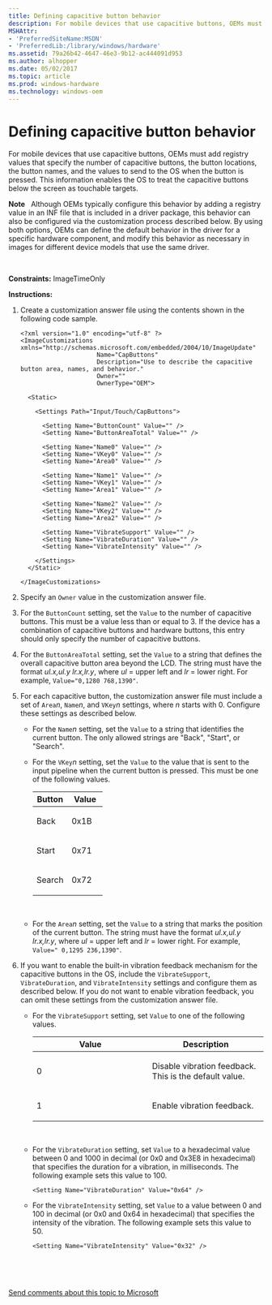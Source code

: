 ```yaml
---
title: Defining capacitive button behavior
description: For mobile devices that use capacitive buttons, OEMs must add registry values that specify the number of capacitive buttons, the button locations, the button names, and the values to send to the OS when the button is pressed.
MSHAttr:
- 'PreferredSiteName:MSDN'
- 'PreferredLib:/library/windows/hardware'
ms.assetid: 79a26b42-4647-46e3-9b12-ac444091d953
ms.author: alhopper
ms.date: 05/02/2017
ms.topic: article
ms.prod: windows-hardware
ms.technology: windows-oem
---
```


# Defining capacitive button behavior


For mobile devices that use capacitive buttons, OEMs must add registry values that specify the number of capacitive buttons, the button locations, the button names, and the values to send to the OS when the button is pressed. This information enables the OS to treat the capacitive buttons below the screen as touchable targets.

**Note**  
Although OEMs typically configure this behavior by adding a registry value in an INF file that is included in a driver package, this behavior can also be configured via the customization process described below. By using both options, OEMs can define the default behavior in the driver for a specific hardware component, and modify this behavior as necessary in images for different device models that use the same driver.

 

<a href="" id="constraints---imagetimeonly"></a>**Constraints:** ImageTimeOnly  

<a href="" id="instructions-"></a>**Instructions:**  
1.  Create a customization answer file using the contents shown in the following code sample.

    ``` syntax
    <?xml version="1.0" encoding="utf-8" ?>  
    <ImageCustomizations xmlns="http://schemas.microsoft.com/embedded/2004/10/ImageUpdate"  
                         Name="CapButtons"  
                         Description="Use to describe the capacitive button area, names, and behavior."  
                         Owner=""  
                         OwnerType="OEM"> 

      <Static>  

        <Settings Path="Input/Touch/CapButtons">  

          <Setting Name="ButtonCount" Value="" />   
          <Setting Name="ButtonAreaTotal" Value="" />   

          <Setting Name="Name0" Value="" />   
          <Setting Name="VKey0" Value="" />
          <Setting Name="Area0" Value="" />   

          <Setting Name="Name1" Value="" />   
          <Setting Name="VKey1" Value="" />   
          <Setting Name="Area1" Value="" />   

          <Setting Name="Name2" Value="" />   
          <Setting Name="VKey2" Value="" />   
          <Setting Name="Area2" Value="" />   

          <Setting Name="VibrateSupport" Value="" />   
          <Setting Name="VibrateDuration" Value="" />   
          <Setting Name="VibrateIntensity" Value="" />   

        </Settings>  
      </Static>

    </ImageCustomizations>
    ```

2.  Specify an `Owner` value in the customization answer file.

3.  For the `ButtonCount` setting, set the `Value` to the number of capacitive buttons. This must be a value less than or equal to 3. If the device has a combination of capacitive buttons and hardware buttons, this entry should only specify the number of capacitive buttons.

4.  For the `ButtonAreaTotal` setting, set the `Value` to a string that defines the overall capacitive button area beyond the LCD. The string must have the format *ul.x,ul.y lr.x,lr.y*, where *ul* = upper left and *lr* = lower right. For example, `Value="0,1280 768,1390"`.

5.  For each capacitive button, the customization answer file must include a set of `Area`*n*, `Name`*n*, and `VKey`*n* settings, where *n* starts with 0. Configure these settings as described below.

    -   For the `Name`*n* setting, set the `Value` to a string that identifies the current button. The only allowed strings are "Back", "Start", or "Search".

    -   For the `VKey`*n* setting, set the `Value` to the value that is sent to the input pipeline when the current button is pressed. This must be one of the following values.

        <table>
        <colgroup>
        <col width="50%" />
        <col width="50%" />
        </colgroup>
        <thead>
        <tr class="header">
        <th>Button</th>
        <th>Value</th>
        </tr>
        </thead>
        <tbody>
        <tr class="odd">
        <td><p>Back</p></td>
        <td><p>0x1B</p></td>
        </tr>
        <tr class="even">
        <td><p>Start</p></td>
        <td><p>0x71</p></td>
        </tr>
        <tr class="odd">
        <td><p>Search</p></td>
        <td><p>0x72</p></td>
        </tr>
        </tbody>
        </table>

         

    -   For the `Area`*n* setting, set the `Value` to a string that marks the position of the current button. The string must have the format *ul.x,ul.y lr.x,lr.y*, where *ul* = upper left and *lr* = lower right. For example, `Value=" 0,1295 236,1390"`.

6.  If you want to enable the built-in vibration feedback mechanism for the capacitive buttons in the OS, include the `VibrateSupport`, `VibrateDuration`, and `VibrateIntensity` settings and configure them as described below. If you do not want to enable vibration feedback, you can omit these settings from the customization answer file. 

    -   For the `VibrateSupport` setting, set `Value` to one of the following values.

        <table>
        <colgroup>
        <col width="50%" />
        <col width="50%" />
        </colgroup>
        <thead>
        <tr class="header">
        <th>Value</th>
        <th>Description</th>
        </tr>
        </thead>
        <tbody>
        <tr class="odd">
        <td><p>0</p></td>
        <td><p>Disable vibration feedback. This is the default value.</p></td>
        </tr>
        <tr class="even">
        <td><p>1</p></td>
        <td><p>Enable vibration feedback.</p></td>
        </tr>
        </tbody>
        </table>

         

    -   For the `VibrateDuration` setting, set `Value` to a hexadecimal value between 0 and 1000 in decimal (or 0x0 and 0x3E8 in hexadecimal) that specifies the duration for a vibration, in milliseconds. The following example sets this value to 100.

        ``` syntax
        <Setting Name="VibrateDuration" Value="0x64" />
        ```

    -   For the `VibrateIntensity` setting, set `Value` to a value between 0 and 100 in decimal (or 0x0 and 0x64 in hexadecimal) that specifies the intensity of the vibration. The following example sets this value to 50.

        ``` syntax
        <Setting Name="VibrateIntensity" Value="0x32" />
        ```

 

 

[Send comments about this topic to Microsoft](mailto:wsddocfb@microsoft.com?subject=Documentation%20feedback%20%5Bp_phCustomization\p_phCustomization%5D:%20Defining%20capacitive%20button%20behavior%20%20RELEASE:%20%289/7/2016%29&body=%0A%0APRIVACY%20STATEMENT%0A%0AWe%20use%20your%20feedback%20to%20improve%20the%20documentation.%20We%20don't%20use%20your%20email%20address%20for%20any%20other%20purpose,%20and%20we'll%20remove%20your%20email%20address%20from%20our%20system%20after%20the%20issue%20that%20you're%20reporting%20is%20fixed.%20While%20we're%20working%20to%20fix%20this%20issue,%20we%20might%20send%20you%20an%20email%20message%20to%20ask%20for%20more%20info.%20Later,%20we%20might%20also%20send%20you%20an%20email%20message%20to%20let%20you%20know%20that%20we've%20addressed%20your%20feedback.%0A%0AFor%20more%20info%20about%20Microsoft's%20privacy%20policy,%20see%20http://privacy.microsoft.com/default.aspx. "Send comments about this topic to Microsoft")




